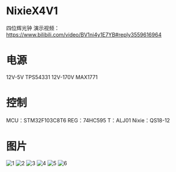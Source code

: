 # NixieX4V1
四位辉光钟 演示视频：https://www.bilibili.com/video/BV1ni4y1E7YB#reply3559616964

# 电源
 12V-5V TPS54331  12V-170V MAX1771

# 控制
 MCU：STM32F103C8T6 REG：74HC595 T：ALJ01 Nixie：QS18-12
 
# 图片

![1](https://github.com/kerisu/NixieX4V1/blob/master/img/1.jpg)
![2](https://github.com/kerisu/NixieX4V1/blob/master/img/2.jpg)
![3](https://github.com/kerisu/NixieX4V1/blob/master/img/3.jpg)
![4](https://github.com/kerisu/NixieX4V1/blob/master/img/4.png)
![5](https://github.com/kerisu/NixieX4V1/blob/master/img/5.png)
![6](https://github.com/kerisu/NixieX4V1/blob/master/img/6.png)
 
